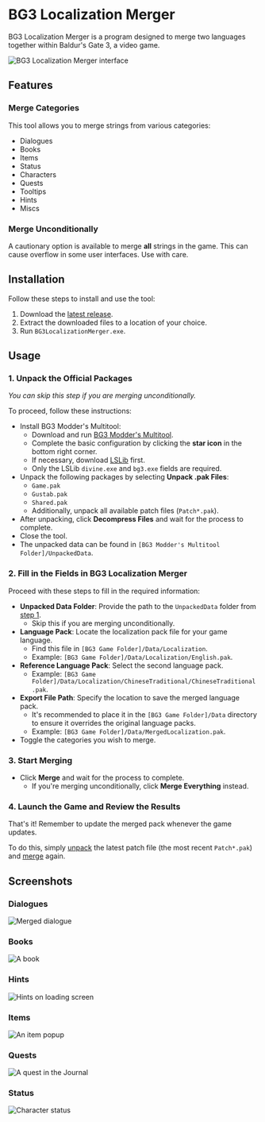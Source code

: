 # BG3 Localization Merger

BG3 Localization Merger is a program designed to merge two languages together within Baldur's Gate 3, a video game.

![BG3 Localization Merger interface](docs/imgs/merger_screenshot.webp)

## Features

### Merge Categories

This tool allows you to merge strings from various categories:

- Dialogues
- Books
- Items
- Status
- Characters
- Quests
- Tooltips
- Hints
- Miscs

### Merge Unconditionally

A cautionary option is available to merge **all** strings in the game. This can cause overflow in some user interfaces. Use with care.

## Installation

Follow these steps to install and use the tool:

1. Download the [latest release](/../../releases/latest).
2. Extract the downloaded files to a location of your choice.
3. Run `BG3LocalizationMerger.exe`.

## Usage

### 1. Unpack the Official Packages

_You can skip this step if you are merging unconditionally._

To proceed, follow these instructions:

- Install BG3 Modder's Multitool:
  - Download and run [BG3 Modder's Multitool](https://github.com/ShinyHobo/BG3-Modders-Multitool/releases).
  - Complete the basic configuration by clicking the **star icon** in the bottom right corner.
  - If necessary, download [LSLib](https://github.com/Norbyte/lslib/releases) first.
  - Only the LSLib `divine.exe` and `bg3.exe` fields are required.
- Unpack the following packages by selecting **Unpack .pak Files**:
  - `Game.pak`
  - `Gustab.pak`
  - `Shared.pak`
  - Additionally, unpack all available patch files (`Patch*.pak`).
- After unpacking, click **Decompress Files** and wait for the process to complete.
- Close the tool.
- The unpacked data can be found in `[BG3 Modder's Multitool Folder]/UnpackedData`.

### 2. Fill in the Fields in BG3 Localization Merger

Proceed with these steps to fill in the required information:

- **Unpacked Data Folder**: Provide the path to the `UnpackedData` folder from [step 1](#1-unpack-the-official-packages).
  - Skip this if you are merging unconditionally.
- **Language Pack**: Locate the localization pack file for your game language.
  - Find this file in `[BG3 Game Folder]/Data/Localization`.
  - Example: `[BG3 Game Folder]/Data/Localization/English.pak`.
- **Reference Language Pack**: Select the second language pack.
  - Example: `[BG3 Game Folder]/Data/Localization/ChineseTraditional/ChineseTraditional.pak`.
- **Export File Path**: Specify the location to save the merged language pack.
  - It's recommended to place it in the `[BG3 Game Folder]/Data` directory to ensure it overrides the original language packs.
  - Example: `[BG3 Game Folder]/Data/MergedLocalization.pak`.
- Toggle the categories you wish to merge.

### 3. Start Merging
- Click **Merge** and wait for the process to complete.
  - If you're merging unconditionally, click **Merge Everything** instead.

### 4. Launch the Game and Review the Results

That's it! Remember to update the merged pack whenever the game updates.

To do this, simply [unpack](#1-unpack-the-official-packages) the latest patch file (the most recent `Patch*.pak`) and [merge](#2-fill-the-fields-in-bg3-localization-merger) again.


## Screenshots

### Dialogues
![Merged dialogue](docs/imgs/dialog_screenshot.webp)

### Books
![A book](docs/imgs/books_screenshot.webp)

### Hints
![Hints on loading screen](docs/imgs/hints_screenshot.webp)

### Items
![An item popup](docs/imgs/item_screenshot.webp)

### Quests
![A quest in the Journal](docs/imgs/quest_screenshot.webp)

### Status
![Character status](docs/imgs/status_screenshot.webp)